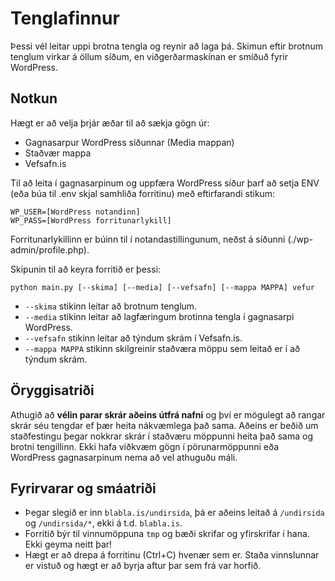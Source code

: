 # Tenglafinnur
Þessi vél leitar uppi brotna tengla og reynir að laga þá. Skimun eftir brotnum tenglum virkar á öllum síðum, en viðgerðarmaskínan er smíðuð fyrir WordPress.

## Notkun
Hægt er að velja þrjár æðar til að sækja gögn úr:

- Gagnasarpur WordPress síðunnar (Media mappan)
- Staðvær mappa
- Vefsafn.is

Til að leita í gagnasarpinum og uppfæra WordPress síður þarf að setja ENV (eða búa til .env skjal samhliða forritinu) með eftirfarandi stikum:

```
WP_USER=[WordPress notandinn]
WP_PASS=[WordPress forritunarlykill]
```

Forritunarlykillinn er búinn til í notandastillingunum, neðst á síðunni (./wp-admin/profile.php).

Skipunin til að keyra forritið er þessi:

```
python main.py [--skima] [--media] [--vefsafn] [--mappa MAPPA] vefur
```

- ```--skima``` stikinn leitar að brotnum tenglum.
- ```--media``` stikinn leitar að lagfæringum brotinna tengla í gagnasarpi WordPress.
- ```--vefsafn``` stikinn leitar að týndum skrám í Vefsafn.is.
- ```--mappa MAPPA``` stikinn skilgreinir staðværa möppu sem leitað er í að týndum skrám.

## Öryggisatriði
Athugið að **vélin parar skrár aðeins útfrá nafni** og því er mögulegt að rangar skrár séu tengdar ef þær heita nákvæmlega það sama. Aðeins er beðið um staðfestingu þegar nokkrar skrár í staðværu möppunni heita það sama og brotni tengillinn. Ekki hafa viðkvæm gögn í pörunarmöppunni eða WordPress gagnasarpinum nema að vel athuguðu máli.

## Fyrirvarar og smáatriði
- Þegar slegið er inn ```blabla.is/undirsida```, þá er aðeins leitað á ```/undirsida``` og ```/undirsida/*```, ekki á t.d. ```blabla.is```.
- Forritið býr til vinnumöppuna ```tmp``` og bæði skrifar og yfirskrifar í hana. Ekki geyma neitt þar!
- Hægt er að drepa á forritinu (Ctrl+C) hvenær sem er. Staða vinnslunnar er vistuð og hægt er að byrja aftur þar sem frá var horfið.